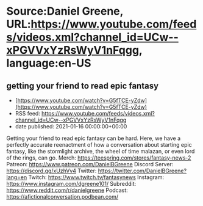 # Source:Daniel Greene, URL:https://www.youtube.com/feeds/videos.xml?channel_id=UCw--xPGVVxYzRsWyV1nFqgg, language:en-US

## getting your friend to read epic fantasy
 - [https://www.youtube.com/watch?v=G5fTCE-yZdw](https://www.youtube.com/watch?v=G5fTCE-yZdw)
 - RSS feed: https://www.youtube.com/feeds/videos.xml?channel_id=UCw--xPGVVxYzRsWyV1nFqgg
 - date published: 2021-01-16 00:00:00+00:00

Getting your friend to read epic fantasy can be hard. Here, we have a perfectly accurate reenactment of how a conversation about starting epic fantasy, like the stormlight archive, the wheel of time malazan, or even lord of the rings, can go.
Merch: https://teespring.com/stores/fantasy-news-2
Patreon: https://www.patreon.com/DanielBGreene
Discord Server: https://discord.gg/xUzhVv4
Twitter: https://twitter.com/DanielBGreene?lang=en
Twitch: https://www.twitch.tv/fantasynews
Instagram: https://www.instagram.com/dgreene101/
Subreddit: https://www.reddit.com/r/danielgreene
Podcast: https://afictionalconversation.podbean.com/

